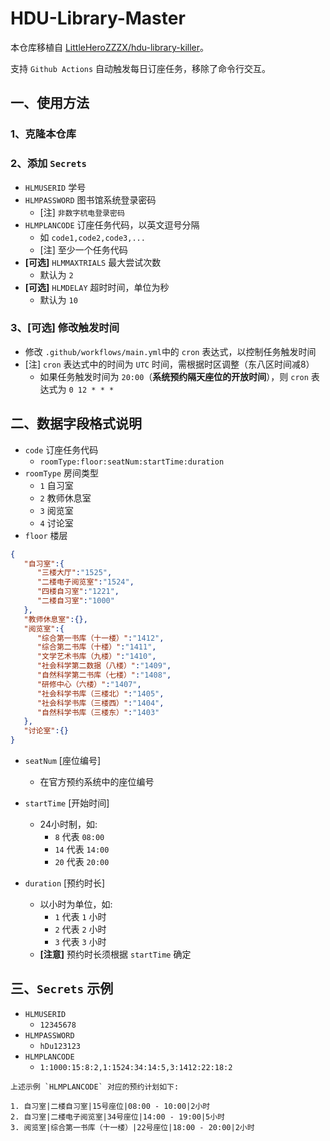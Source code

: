 # HDU-Library-Master

本仓库移植自 [LittleHeroZZZX/hdu-library-killer](https://github.com/LittleHeroZZZX/hdu-library-killer)。

支持 `Github Actions` 自动触发每日订座任务，移除了命令行交互。

## 一、使用方法

### 1、克隆本仓库
### 2、添加 `Secrets`
  - `HLMUSERID` 学号
  - `HLMPASSWORD` 图书馆系统登录密码
    - [注] `非数字杭电登录密码`
  - `HLMPLANCODE` 订座任务代码，以英文逗号分隔
    - 如 `code1,code2,code3,...`
    - [注] 至少一个任务代码
  - **[可选]** `HLMMAXTRIALS` 最大尝试次数
    - 默认为 `2`
  - **[可选]** `HLMDELAY` 超时时间，单位为秒
    - 默认为 `10`

### 3、**[可选]** 修改触发时间

 - 修改 `.github/workflows/main.yml`中的 `cron` 表达式，以控制任务触发时间
 - [注] `cron` 表达式中的时间为 `UTC` 时间，需根据时区调整（东八区时间减8）
   - 如果任务触发时间为 `20:00`（**系统预约隔天座位的开放时间**），则 `cron` 表达式为 `0 12 * * *`


## 二、数据字段格式说明


 - `code` 订座任务代码
   - `roomType:floor:seatNum:startTime:duration`
 - `roomType` 房间类型
    - `1` 自习室
    - `2` 教师休息室
    - `3` 阅览室
    - `4` 讨论室
 - `floor` 楼层

```json
{
   "自习室":{
      "三楼大厅":"1525",
      "二楼电子阅览室":"1524",
      "四楼自习室":"1221",
      "二楼自习室":"1000"
   },
   "教师休息室":{},
   "阅览室":{
      "综合第一书库（十一楼）":"1412",
      "综合第二书库（十楼）":"1411",
      "文学艺术书库（九楼）":"1410",
      "社会科学第二数据（八楼）":"1409",
      "自然科学第二书库（七楼）":"1408",
      "研修中心（六楼）":"1407",
      "社会科学书库（三楼北）":"1405",
      "社会科学书库（三楼西）":"1404",
      "自然科学书库（三楼东）":"1403"
   },
   "讨论室":{}
}
```

 - `seatNum` [座位编号]
   - 在官方预约系统中的座位编号
 - `startTime` [开始时间]
   - 24小时制，如:
     - `8` 代表 `08:00`
     - `14` 代表 `14:00`
     - `20` 代表 `20:00`

 - `duration` [预约时长]
   - 以小时为单位，如:
     - `1` 代表 `1` 小时
     - `2` 代表 `2` 小时
     - `3` 代表 `3` 小时
   - **[注意]** 预约时长须根据 `startTime` 确定


## 三、`Secrets` 示例

 - `HLMUSERID`
   - `12345678`
 - `HLMPASSWORD`
   - `hDu123123`
 - `HLMPLANCODE`
   - `1:1000:15:8:2,1:1524:34:14:5,3:1412:22:18:2`

```
上述示例 `HLMPLANCODE` 对应的预约计划如下:

1. 自习室|二楼自习室|15号座位|08:00 - 10:00|2小时
2. 自习室|二楼电子阅览室|34号座位|14:00 - 19:00|5小时
3. 阅览室|综合第一书库（十一楼）|22号座位|18:00 - 20:00|2小时
```

